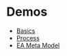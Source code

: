 # Demos

* [Basics](Basics.md)
* [Process](process/Process.md)
* [EA Meta Model](ea/ea_metamodel.md)